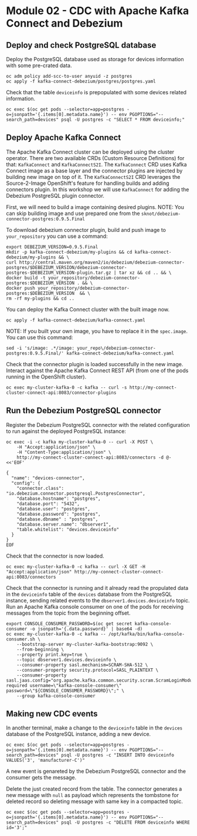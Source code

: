 # Module 02 - CDC with Apache Kafka Connect and Debezium

## Deploy and check PostgreSQL database

Deploy the PostgreSQL database used as storage for devices information with some pre-crated data.

```shell
oc adm policy add-scc-to-user anyuid -z postgres
oc apply -f kafka-connect-debezium/postgres/postgres.yaml
```

Check that the table `deviceinfo` is prepopulated with some devices related information.

```shell
oc exec $(oc get pods --selector=app=postgres -o=jsonpath='{.items[0].metadata.name}') -- env PGOPTIONS="--search_path=devices" psql -U postgres -c "SELECT * FROM deviceinfo;"
```

## Deploy Apache Kafka Connect

The Apache Kafka Connect cluster can be deployed using the cluster operator.
There are two available CRDs (Custom Resource Definitions) for that: `KafkaConnect` and `KafkaConnectS2I`.
The `KafkaConnect` CRD uses Kafka Connect image as a base layer and the connector plugins are injected by building new image on top of it.
The `KafkaConnectS2I` CRD leverages the Source-2-Image OpenShift's feature for handling builds and adding connectors plugin.
In this workshop we will use `KafkaConnect` for adding the Debezium PostgreSQL plugin connector.

First, we will need to build a image containing desired plugins.
NOTE: You can skip building image and use prepared one from the `sknot/debezium-connector-postgres:0.9.5.Final`

To download debezium connector plugin, build and push image to `your_repository` you can use a command:
```shell
export DEBEZIUM_VERSION=0.9.5.Final
mkdir -p kafka-connect-debezium/my-plugins && cd kafka-connect-debezium/my-plugins && \
curl http://central.maven.org/maven2/io/debezium/debezium-connector-postgres/$DEBEZIUM_VERSION/debezium-connector-postgres-$DEBEZIUM_VERSION-plugin.tar.gz | tar xz && cd .. && \
docker build -t your_repository/debezium-connector-postgres:$DEBEZIUM_VERSION . && \
docker push your_repository/debezium-connector-postgres:$DEBEZIUM_VERSION  && \
rm -rf my-plugins && cd ..
```

You can deploy the Kafka Connect cluster with the built image now.

```shell
oc apply -f kafka-connect-debezium/kafka-connect.yaml
```
NOTE: If you built your own image, you have to replace it in the `spec.image`.
You can use this command:
```shell
sed -i 's/image: .*/image: your_repo\/debezium-connector-postgres:0.9.5.Final/' kafka-connect-debezium/kafka-connect.yaml
```

Check that the connector plugin is loaded successfully in the new image.
Interact against the Apache Kafka Connect REST API (from one of the pods running in the OpenShift cluster).

```shell
oc exec my-cluster-kafka-0 -c kafka -- curl -s http://my-connect-cluster-connect-api:8083/connector-plugins
```

## Run the Debezium PostgreSQL connector

Register the Debezium PostgreSQL connector with the related configuration to run against the deployed PostgreSQL instance:

```shell
oc exec -i -c kafka my-cluster-kafka-0 -- curl -X POST \
    -H "Accept:application/json" \
    -H "Content-Type:application/json" \
    http://my-connect-cluster-connect-api:8083/connectors -d @- <<'EOF'

{
  "name": "devices-connector",
  "config": {
    "connector.class": "io.debezium.connector.postgresql.PostgresConnector",
    "database.hostname": "postgres",
    "database.port": "5432",
    "database.user": "postgres",
    "database.password": "postgres",
    "database.dbname" : "postgres",
    "database.server.name": "dbserver1",
    "table.whitelist": "devices.deviceinfo"
  }
}
EOF
```

Check that the connector is now loaded.

```shell
oc exec my-cluster-kafka-0 -c kafka -- curl -X GET -H "Accept:application/json" http://my-connect-cluster-connect-api:8083/connectors
```

Check that the connector is running and it already read the propulated data in the `deviceinfo` table of the `devices` database from the PostgreSQL instance, sending related events to the `dbserver1.devices.deviceinfo` topic.
Run an Apache Kafka console consumer on one of the pods for receiving messages from the topic from the beginning offset.

```shell
export CONSOLE_CONSUMER_PASSWORD=$(oc get secret kafka-console-consumer -o jsonpath='{.data.password}' | base64 -d)
oc exec my-cluster-kafka-0 -c kafka -- /opt/kafka/bin/kafka-console-consumer.sh \
    --bootstrap-server my-cluster-kafka-bootstrap:9092 \
    --from-beginning \
    --property print.key=true \
    --topic dbserver1.devices.deviceinfo \
    --consumer-property sasl.mechanism=SCRAM-SHA-512 \
    --consumer-property security.protocol=SASL_PLAINTEXT \
    --consumer-property sasl.jaas.config="org.apache.kafka.common.security.scram.ScramLoginModule required username=\"kafka-console-consumer\" password=\"${CONSOLE_CONSUMER_PASSWORD}\";" \
    --group kafka-console-consumer
```

## Making new CDC events

In another terminal, make a change to the `deviceinfo` table in the `devices` database of the PostgreSQL instance, adding a new device.

```shell
oc exec $(oc get pods --selector=app=postgres -o=jsonpath='{.items[0].metadata.name}') -- env PGOPTIONS="--search_path=devices" psql -U postgres -c "INSERT INTO deviceinfo VALUES('3', 'manufacturer-C')"
```

A new event is genareted by the Debezium PostgreSQL connector and the consumer gets the message.

Delete the just created record from the table.
The connector generates a new message with `null` as payload which represents the tombstone for deleted record so deleting message with same key in a compacted topic.

```shell
oc exec $(oc get pods --selector=app=postgres -o=jsonpath='{.items[0].metadata.name}') -- env PGOPTIONS="--search_path=devices" psql -U postgres -c "DELETE FROM deviceinfo WHERE id='3';"
```